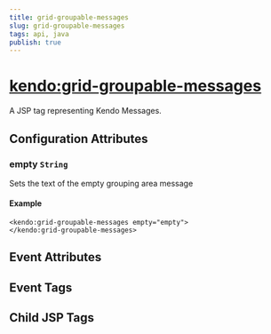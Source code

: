 ```yaml
---
title: grid-groupable-messages
slug: grid-groupable-messages
tags: api, java
publish: true
---
```


# <kendo:grid-groupable-messages>
A JSP tag representing Kendo Messages.

## Configuration Attributes


### empty `String`

Sets the text of the empty grouping area message

#### Example
    <kendo:grid-groupable-messages empty="empty">
    </kendo:grid-groupable-messages>
    

## Event Attributes


## Event Tags


## Child JSP Tags

